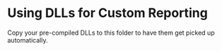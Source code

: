 # Using DLLs for Custom Reporting

Copy your pre-compiled DLLs to this folder to have them get picked up automatically.